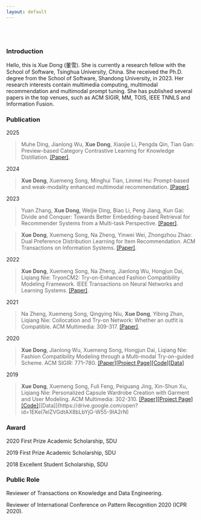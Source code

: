 ```yaml
---
layout: default
---
```


<br>

<br>

### Introduction

Hello, this is Xue Dong (董雪). She is currently a research fellow with the School of Software, Tsinghua University, China. She received the Ph.D. degree from the School of Software, Shandong University, in 2023. Her research interests contain multimedia computing, multimodal recommendation and multimodal prompt tuning. She has published several papers in the top venues, such as ACM SIGIR, MM, TOIS, IEEE TNNLS and Information Fusion.

### Publication
2025
>Muhe Ding, Jianlong Wu, **Xue Dong**, Xiaojie Li, Pengda Qin, Tian Gan: Preview-based Category Contrastive Learning for Knowledge Distillation. [[Paper]](https://ieeexplore.ieee.org/document/10880570).

2024
>**Xue Dong**, Xuemeng Song, Minghui Tian, Linmei Hu: Prompt-based and weak-modality enhanced multimodal recommendation. [[Paper]](https://www.sciencedirect.com/science/article/abs/pii/S1566253523003056).

2023
>Yuan Zhang, **Xue Dong**, Weijie Ding, Biao Li, Peng Jiang, Kun Gai: Divide and Conquer: Towards Better Embedding-based Retrieval for Recommender Systems from a Multi-task Perspective. [[Paper]](https://dl.acm.org/doi/10.1145/3543873.3584629).

>**Xue Dong**, Xuemeng Song, Na Zheng, Yinwei Wei, Zhongzhou Zhao: Dual Preference Distribution Learning for Item Recommendation. ACM Transactions on Information Systems. [[Paper]](https://dl.acm.org/doi/10.1145/3565798).

2022
>**Xue Dong**, Xuemeng Song, Na Zheng, Jianlong Wu, Hongjun Dai, Liqiang Nie: TryonCM2: Try-on-Enhanced Fashion Compatibility Modeling Framework. IEEE Transactions on Neural Networks and Learning Systems. [[Paper]](https://ieeexplore.ieee.org/abstract/document/9775146).

2021
>Na Zheng, Xuemeng Song, Qingying Niu, **Xue Dong**, Yibing Zhan, Liqiang Nie: Collocation and Try-on Network: Whether an outfit is Compatible. ACM Multimedia: 309-317. [[Paper]](https://dl.acm.org/doi/abs/10.1145/3474085.3475691).

2020
>**Xue Dong**, Jianlong Wu, Xuemeng Song, Hongjun Dai, Liqiang Nie: Fashion Compatibility Modeling through a Multi-modal Try-on-guided Scheme. ACM SIGIR: 771–780. [[Paper]](./assets/paper/FashionCompatibilityModelingthroughaMulti-modalTry-on-guidedScheme.pdf)[[Project Page]](https://dxresearch.wixsite.com/tryon-cm)[[Code]](https://drive.google.com/open?id=1nL4CuyEvafEx8hbpGVj0v81C1fETZjR0)[[Data]](https://drive.google.com/open?id=1-0wG_NXEEWMFe1JqOG2nGx3uQJDiVInS)

2019
>**Xue Dong**, Xuemeng Song, Fuli Feng, Peiguang Jing, Xin-Shun Xu, Liqiang Nie: Personalized Capsule Wardrobe Creation with Garment and User Modeling. ACM Multimedia: 302-310. [[Paper]](./assets/paper/PersonalizedCapsuleWardrobeCreationwithGarmentandUserModeling.pdf)[[Project Page]](https://dxresearch.wixsite.com/pcw-dc)[[Code]](https://drive.google.com/open?id=133rsjW8QoDJKw75zJ5US0od488DXq4y_)[[Data]](https://drive.google.com/open?id=1EKeI7elZVGdtAX8bLbYjG-W55-9IA2rN)

### Award

2020 First Prize Academic Scholarship, SDU

2019 First Prize Academic Scholarship, SDU

2018 Excellent Student Scholarship, SDU

### Public Role

Reviewer of Transactions on Knowledge and Data Engineering.

Reviewer of International Conference on Pattern Recognition 2020 (ICPR 2020).
